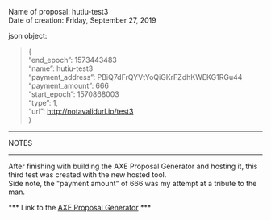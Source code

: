 Name of proposal:  hutiu-test3    
Date of creation:  Friday, September 27, 2019     

json object:     
>{                   
>“end_epoch”: 1573443483          
>“name”: hutiu-test3           
>“payment_address”: PBiQ7dFrQYVtYoQiGKrFZdhKWEKG1RGu44          
>“payment_amount”: 666          
>“start_epoch”: 1570868003          
>“type”: 1,           
>“url”: http://notavalidurl.io/test3       
}     
     
<hr />NOTES
<hr />      


After finishing with building the AXE Proposal Generator and hosting it, this third test was created with the new hosted tool.    
Side note, the "payment amount" of 666 was my attempt at a tribute to the man.       

*** Link to the <a href="https://proposal.axerunners.org">AXE Proposal Generator</a> ***         

